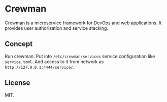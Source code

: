 # Crewman

Crewman is a microservice framework for DevOps and web applications. It provides
user authorization and service stacking.

## Concept

Run crewman. Put into `/etc/crewman/services` service configuration like
`service.toml`. And access to it from network as `http://127.0.0.1:4444/service/`.

## License

MIT.
